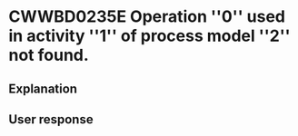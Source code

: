 # CWWBD0235E Operation ''0'' used in activity ''1'' of process model ''2'' not found.

## Explanation

## User response